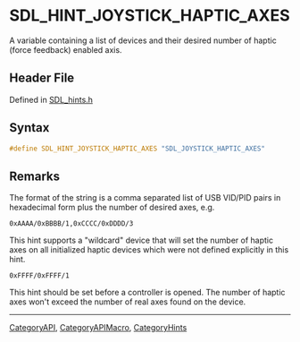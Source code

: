 # SDL_HINT_JOYSTICK_HAPTIC_AXES

A variable containing a list of devices and their desired number of haptic (force feedback) enabled axis.

## Header File

Defined in [SDL_hints.h](https://github.com/libsdl-org/SDL/blob/SDL2/include/SDL_hints.h)

## Syntax

```c
#define SDL_HINT_JOYSTICK_HAPTIC_AXES "SDL_JOYSTICK_HAPTIC_AXES"
```

## Remarks

The format of the string is a comma separated list of USB VID/PID pairs in
hexadecimal form plus the number of desired axes, e.g.

`0xAAAA/0xBBBB/1,0xCCCC/0xDDDD/3`

This hint supports a "wildcard" device that will set the number of haptic
axes on all initialized haptic devices which were not defined explicitly in
this hint.

`0xFFFF/0xFFFF/1`

This hint should be set before a controller is opened. The number of haptic
axes won't exceed the number of real axes found on the device.

----
[CategoryAPI](CategoryAPI), [CategoryAPIMacro](CategoryAPIMacro), [CategoryHints](CategoryHints)

